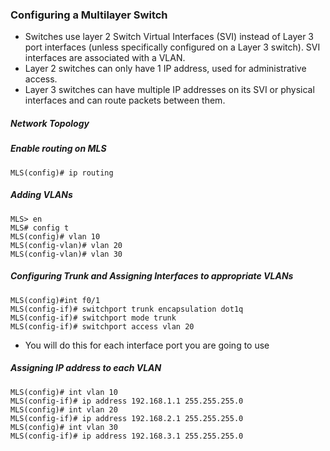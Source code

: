 ### Configuring a Multilayer Switch
- Switches use layer 2 Switch Virtual Interfaces (SVI) instead of Layer 3 port interfaces (unless specifically configured on a Layer 3 switch). SVI interfaces are associated with a VLAN. 
- Layer 2 switches can only have 1 IP address, used for administrative access.
- Layer 3 switches can have multiple IP addresses on its SVI or physical interfaces and can route packets between them.

##### Network Topology 

##### Enable routing on MLS
```
MLS(config)# ip routing 
```

##### Adding VLANs 

```
MLS> en
MLS# config t
MLS(config)# vlan 10 
MLS(config-vlan)# vlan 20 
MLS(config-vlan)# vlan 30 
```

##### Configuring Trunk and Assigning Interfaces to appropriate VLANs
```
MLS(config)#int f0/1
MLS(config-if)# switchport trunk encapsulation dot1q
MLS(config-if)# switchport mode trunk 
MLS(config-if)# switchport access vlan 20 
```
- You will do this for each interface port you are going to use 

##### Assigning IP address to each VLAN 
```
MLS(config)# int vlan 10 
MLS(config-if)# ip address 192.168.1.1 255.255.255.0
MLS(config)# int vlan 20 
MLS(config-if)# ip address 192.168.2.1 255.255.255.0
MLS(config)# int vlan 30 
MLS(config-if)# ip address 192.168.3.1 255.255.255.0
```

